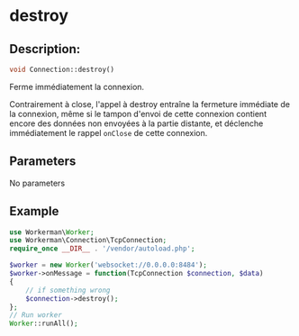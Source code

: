 # destroy
## Description:
```php
void Connection::destroy()
```

Ferme immédiatement la connexion.

Contrairement à close, l'appel à destroy entraîne la fermeture immédiate de la connexion, même si le tampon d'envoi de cette connexion contient encore des données non envoyées à la partie distante, et déclenche immédiatement le rappel ```onClose``` de cette connexion.

## Parameters

No parameters

## Example

```php
use Workerman\Worker;
use Workerman\Connection\TcpConnection;
require_once __DIR__ . '/vendor/autoload.php';

$worker = new Worker('websocket://0.0.0.0:8484');
$worker->onMessage = function(TcpConnection $connection, $data)
{
    // if something wrong
    $connection->destroy();
};
// Run worker
Worker::runAll();
```
